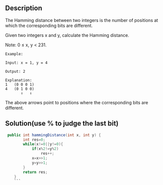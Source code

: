 ## Description
The Hamming distance between two integers is the number of positions at which the corresponding bits are different.

Given two integers x and y, calculate the Hamming distance.

Note:
0 ≤ x, y < 231.
```
Example:

Input: x = 1, y = 4

Output: 2

Explanation:
1   (0 0 0 1)
4   (0 1 0 0)
       ↑   ↑
```
The above arrows point to positions where the corresponding bits are different.

## Solution(use % to judge the last bit)
```java
 public int hammingDistance(int x, int y) {
        int res=0;
        while(x!=0||y!=0){
            if(x%2!=y%2)
                res++;
            x=x>>1;
            y=y>>1;
        }
        return res;
    }
    ```
